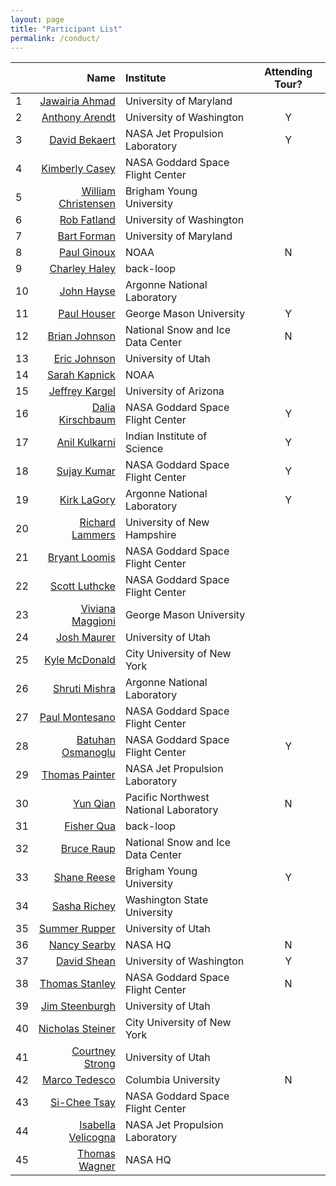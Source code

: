 ```yaml
---
layout: page
title: "Participant List"
permalink: /conduct/
---
```


|   | Name | Institute | Attending Tour? |
|:--|-----:|:----------|:---------------:|
| 1 | [Jawairia Ahmad](mailto:jahmad@umd.edu) | University of Maryland |  |
| 2 | [Anthony Arendt](mailto:arendta@uw.edu) | University of Washington | Y |
| 3 | [David Bekaert](mailto:david.bekaert@jpl.nasa.gov) | NASA Jet Propulsion Laboratory | Y |
| 4 | [Kimberly Casey](mailto:Kimberly.a.casey@nasa.gov) | NASA Goddard Space Flight Center |  |
| 5 | [William Christensen](mailto:william@stat.byu.edu) | Brigham Young University |  |
| 6 | [Rob Fatland](mailto:rob5@uw.edu) | University of Washington |  |
| 7 | [Bart Forman](mailto:baforman@umd.edu) | University of Maryland |  |
| 8 | [Paul Ginoux](mailto:paul.ginoux@noaa.gov) | NOAA | N |
| 9 | [Charley Haley](mailto:charley@back-loop.com) | back-loop |  |
| 10 | [John Hayse](mailto:hayse@anl.gov) | Argonne National Laboratory |  |
| 11 | [Paul Houser](mailto:phouser@gmu.edu) | George Mason University | Y |
| 12 | [Brian  Johnson](mailto:brian.johnson@nsidc.org) | National Snow and Ice Data Center | N |
| 13 | [Eric Johnson](mailto:ericscottjohnson1@gmail.com) | University of Utah |  |
| 14 | [Sarah Kapnick](mailto:sarah.kapnick@noaa.gov) | NOAA |  |
| 15 | [Jeffrey Kargel](mailto:jeffreyskargel@hotmail.com) | University of Arizona |  |
| 16 | [Dalia Kirschbaum](mailto:dalia.b.kirschbaum@nasa.gov) | NASA Goddard Space Flight Center | Y |
| 17 | [Anil Kulkarni](mailto:anilkulkarni@caos.iisc.ernet.in) | Indian Institute of Science | Y |
| 18 | [Sujay Kumar](mailto:sujay.v.kumar@nasa.gov) | NASA Goddard Space Flight Center | Y |
| 19 | [Kirk LaGory](mailto:lagory@anl.gov) | Argonne National Laboratory | Y |
| 20 | [Richard Lammers](mailto:Richard.Lammers@unh.edu) | University of New Hampshire |  |
| 21 | [Bryant Loomis](mailto:bryant.d.loomis@nasa.gov) | NASA Goddard Space Flight Center |  |
| 22 | [Scott Luthcke](mailto:scott.b.luthcke@nasa.gov) | NASA Goddard Space Flight Center |  |
| 23 | [Viviana Maggioni](mailto:vmaggion@gmu.edu) | George Mason University |  |
| 24 | [Josh Maurer](mailto:josh3996@gmail.com) | University of Utah |  |
| 25 | [Kyle McDonald](mailto:kmcdonald2@ccny.cuny.edu) | City University of New York |  |
| 26 | [Shruti Mishra](mailto:mishra@anl.gov) | Argonne National Laboratory |  |
| 27 | [Paul Montesano](mailto:paul.m.montesano@nasa.gov) | NASA Goddard Space Flight Center |  |
| 28 | [Batuhan Osmanoglu](mailto:batuhan.osmanoglu@nasa.gov) | NASA Goddard Space Flight Center | Y |
| 29 | [Thomas Painter](mailto:thomas.painter@jpl.nasa.gov) | NASA Jet Propulsion Laboratory |  |
| 30 | [Yun Qian](mailto:yun.qian@pnnl.gov) | Pacific Northwest National Laboratory | N |
| 31 | [Fisher Qua](mailto:fisher@back-loop.com) | back-loop |  |
| 32 | [Bruce Raup](mailto:braup@nsidc.org) | National Snow and Ice Data Center |  |
| 33 | [Shane Reese](mailto:reese@stat.byu.edu) | Brigham Young University | Y |
| 34 | [Sasha Richey](mailto:sasha.richey@wsu.edu) | Washington State University |  |
| 35 | [Summer Rupper](mailto:summer.rupper@geog.utah.edu) | University of Utah |  |
| 36 | [Nancy Searby](mailto:nancy.d.searby@nasa.gov) | NASA HQ | N |
| 37 | [David Shean](mailto:dshean@uw.edu) | University of Washington | Y |
| 38 | [Thomas Stanley](mailto:thomas.a.stanley@nasa.gov) | NASA Goddard Space Flight Center | N |
| 39 | [Jim Steenburgh](mailto:jim.steenburgh@utah.edu) | University of Utah |  |
| 40 | [Nicholas Steiner](mailto:nsteiner@ccny.cuny.edu) | City University of New York |  |
| 41 | [Courtney Strong](mailto:court.strong@utah.edu) | University of Utah |  |
| 42 | [Marco Tedesco](mailto:mtedesco@ldeo.columbia.edu) | Columbia University | N |
| 43 | [Si-Chee Tsay](mailto:si-chee.tsay@nasa.gov) | NASA Goddard Space Flight Center |  |
| 44 | [Isabella Velicogna](mailto:isabella@uci.edu) | NASA Jet Propulsion Laboratory |  |
| 45 | [Thomas Wagner](mailto:thomas.wagner@nasa.gov) | NASA HQ |  |
